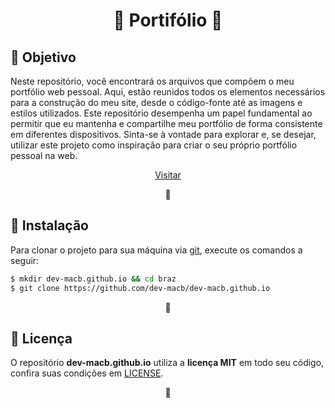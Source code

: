 <h1 align="center">🔷 Portifólio 🔷</h1>


<h2 id="objetivo">🎯 Objetivo</h2>
<p>
    Neste repositório, você encontrará os arquivos que compõem o meu portfólio web pessoal. 
    Aqui, estão reunidos todos os elementos necessários para a construção do meu site, desde 
    o código-fonte até as imagens e estilos utilizados. Este repositório desempenha um papel 
    fundamental ao permitir que eu mantenha e compartilhe meu portfólio de forma consistente 
    em diferentes dispositivos. Sinta-se à vontade para explorar e, se desejar, utilizar este 
    projeto como inspiração para criar o seu próprio portfólio pessoal na web.
</p>
<p align="center">
    <a href="https://dev-macb.github.io">Visitar</a>
</p>
<p align="center">🔷</p>


<h2 id="instalação">🔧 Instalação</h2>
<p>
    Para clonar o projeto para sua máquina via <a target="_blank" href="https://git-scm.com/">git</a>, execute os comandos a seguir:
</p>

```bash
$ mkdir dev-macb.github.io && cd braz
$ git clone https://github.com/dev-macb/dev-macb.github.io
```
<p align="center">🔷</p>


<h2 id="licença">📄 Licença</h2>
<p>
    O repositório <strong>dev-macb.github.io</strong> utiliza a <strong>licença MIT</strong> em todo seu código, confira suas condições em <a href="https://github.com/Miguel-acb9/dev-macb.github.io/blob/main/LICENSE">LICENSE</a>.
</p>
<p align="center">🔷</p>